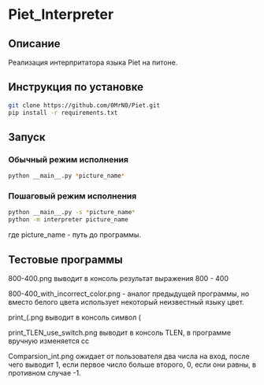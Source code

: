# Piet_Interpreter
## Описание
Реализация интерпритатора языка Piet на питоне.

## Инструкция по установке
```bash 
git clone https://github.com/0MrN0/Piet.git
pip install -r requirements.txt
```

## Запуск
### Обычный режим исполнения
```bash
python __main__.py *picture_name*
```
### Пошаговый режим исполнения
```bash
python __main__.py -s *picture_name*
python -m interpreter picture_name
```

где picture_name - путь до программы.

## Тестовые программы
800-400.png выводит в консоль результат выражения 800 - 400

800-400_with_incorrect_color.png - аналог предыдущей программы,
но вместо белого цвета использует некоторый неизвестный языку цвет.

print_(.png выводит в консоль символ (

print_TLEN_use_switch.png выводит в консоль TLEN, в программе вручную изменяется cc

Comparsion_int.png ожидает от пользователя два числа на вход, после чего выводит
1, если первое число больше второго, 0, если они равны, в противном случае -1.
